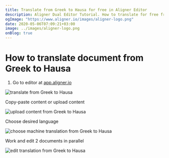 ```yaml
---
title: Translate from Greek to Hausa for free in Aligner Editor
description: Aligner Dual Editor Tutorial. How to translate for free from Greek to Hausa. Aligner is multilingual document management platform. 
ogImage: "https://www.aligner.io/images/aligner-logo.png"
date: 2020-05-06T07:09:21+03:00
image: ../images/aligner-logo.png
onBlog: true
---
```


# How to translate document from Greek to Hausa

1. Go to editor at [app.aligner.io](https://app.aligner.io "Aligner App web page")

![translate from Greek to Hausa](../aligner-blank-editor.png "translate from Greek to Hausa")

Copy-paste content or upload content

![upload content from Greek to Hausa](../aligner-uploaded-document.png "upload content from Greek to Hausa")

Choose desired language

![choose machine translation from Greek to Hausa](../aligner-language-dropdown.png "choose machine translation from Greek to Hausa")

Work and edit 2 documents in parallel

![edit translation from Greek to Hausa](../aligner-double-sitded-editor.png "edit translation from Greek to Hausa")

